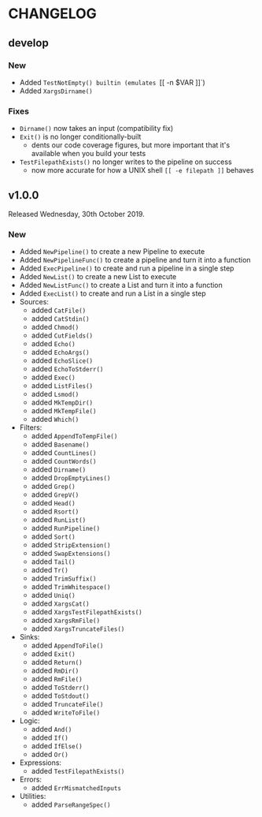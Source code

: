 # CHANGELOG

## develop

### New

* Added `TestNotEmpty() builtin (emulates `[[ -n $VAR ]]`)
* Added `XargsDirname()`

### Fixes

* `Dirname()` now takes an input (compatibility fix)
* `Exit()` is no longer conditionally-built
  - dents our code coverage figures, but more important that it's available when you build your tests
* `TestFilepathExists()` no longer writes to the pipeline on success
  - now more accurate for how a UNIX shell `[[ -e filepath ]]` behaves

## v1.0.0

Released Wednesday, 30th October 2019.

### New

* Added `NewPipeline()` to create a new Pipeline to execute
* Added `NewPipelineFunc()` to create a pipeline and turn it into a function
* Added `ExecPipeline()` to create and run a pipeline in a single step
* Added `NewList()` to create a new List to execute
* Added `NewListFunc()` to create a List and turn it into a function
* Added `ExecList()` to create and run a List in a single step
* Sources:
  - added `CatFile()`
  - added `CatStdin()`
  - added `Chmod()`
  - added `CutFields()`
  - added `Echo()`
  - added `EchoArgs()`
  - added `EchoSlice()`
  - added `EchoToStderr()`
  - added `Exec()`
  - added `ListFiles()`
  - added `Lsmod()`
  - added `MkTempDir()`
  - added `MkTempFile()`
  - added `Which()`
* Filters:
  - added `AppendToTempFile()`
  - added `Basename()`
  - added `CountLines()`
  - added `CountWords()`
  - added `Dirname()`
  - added `DropEmptyLines()`
  - added `Grep()`
  - added `GrepV()`
  - added `Head()`
  - added `Rsort()`
  - added `RunList()`
  - added `RunPipeline()`
  - added `Sort()`
  - added `StripExtension()`
  - added `SwapExtensions()`
  - added `Tail()`
  - added `Tr()`
  - added `TrimSuffix()`
  - added `TrimWhitespace()`
  - added `Uniq()`
  - added `XargsCat()`
  - added `XargsTestFilepathExists()`
  - added `XargsRmFile()`
  - added `XargsTruncateFiles()`
* Sinks:
  - added `AppendToFile()`
  - added `Exit()`
  - added `Return()`
  - added `RmDir()`
  - added `RmFile()`
  - added `ToStderr()`
  - added `ToStdout()`
  - added `TruncateFile()`
  - added `WriteToFile()`
* Logic:
  - added `And()`
  - added `If()`
  - added `IfElse()`
  - added `Or()`
* Expressions:
  - added `TestFilepathExists()`
* Errors:
  - added `ErrMismatchedInputs`
* Utilities:
  - added `ParseRangeSpec()`